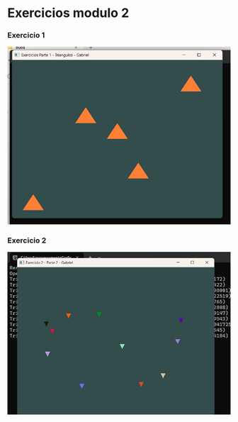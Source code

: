 # Exercicios modulo 2

### Exercicio 1

![alt text]({9B679814-8E48-4645-A554-A9A35D4223BD}.png)

### Exercicio 2

![alt text]({3A278744-A46A-443D-8AC9-743500180AA8}.png)